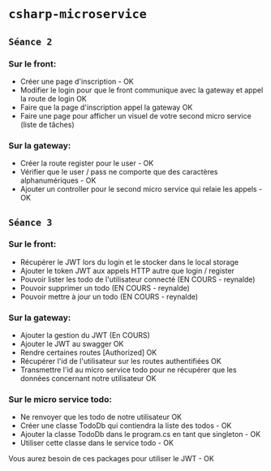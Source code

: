 # ``csharp-microservice``

## ``Séance 2``

### Sur le front:
- Créer une page d'inscription - OK
- Modifier le login pour que le front communique avec la gateway et appel la route de login OK
- Faire que la page d'inscription appel la gateway OK
- Faire une page pour afficher un visuel de votre second micro service (liste de tâches)

### Sur la gateway:
- Créer la route register pour le user - OK
- Vérifier que le user / pass ne comporte que des caractères alphanumériques - OK
- Ajouter un controller pour le second micro service qui relaie les appels - OK

## ``Séance 3``

### Sur le front:
- Récupérer le JWT lors du login et le stocker dans le local storage
- Ajouter le token JWT aux appels HTTP autre que login / register
- Pouvoir lister les todo de l'utilisateur connecté (EN COURS - reynalde)
- Pouvoir supprimer un todo (EN COURS - reynalde)
- Pouvoir mettre à jour un todo (EN COURS - reynalde)

### Sur la gateway:
- Ajouter la gestion du JWT (En COURS)
- Ajouter le JWT au swagger OK
- Rendre certaines routes [Authorized] OK
- Récupérer l'id de l'utilisateur sur les routes authentifiées OK 
- Transmettre l'id au micro service todo pour ne récupérer que les données concernant notre utilisateur OK

### Sur le micro service todo:
- Ne renvoyer que les todo de notre utilisateur OK
- Créer une classe TodoDb qui contiendra la liste des todos - OK
- Ajouter la classe TodoDb dans le program.cs en tant que singleton - OK
- Utiliser cette classe dans le service todo - OK

Vous aurez besoin de ces packages pour utiliser le JWT - OK
